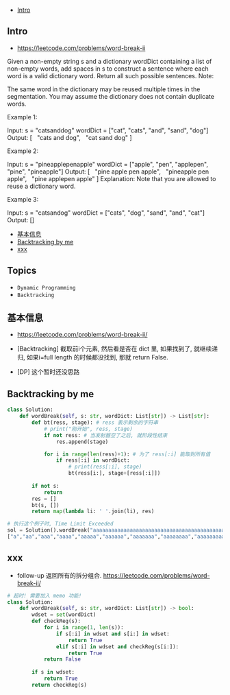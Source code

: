 - [Intro](#intro)

## Intro

- https://leetcode.com/problems/word-break-ii

Given a non-empty string s and a dictionary wordDict containing a list of non-empty words, add spaces in s to construct a sentence where each word is a valid dictionary word. Return all such possible sentences.
Note:

The same word in the dictionary may be reused multiple times in the segmentation.
You may assume the dictionary does not contain duplicate words.

Example 1:

Input:
s = "catsanddog"
wordDict = ["cat", "cats", "and", "sand", "dog"]
Output:
[
  "cats and dog",
  "cat sand dog"
]

Example 2:

Input:
s = "pineapplepenapple"
wordDict = ["apple", "pen", "applepen", "pine", "pineapple"]
Output:
[
  "pine apple pen apple",
  "pineapple pen apple",
  "pine applepen apple"
]
Explanation: Note that you are allowed to reuse a dictionary word.

Example 3:

Input:
s = "catsandog"
wordDict = ["cats", "dog", "sand", "and", "cat"]
Output:
[]
- [基本信息](#%e5%9f%ba%e6%9c%ac%e4%bf%a1%e6%81%af)
- [Backtracking by me](#backtracking-by-me)
- [xxx](#xxx)




## Topics

- `Dynamic Programming`
- `Backtracking`


## 基本信息

- https://leetcode.com/problems/word-break-ii/

- [Backtracking] 截取前i个元素, 然后看是否在 dict 里, 如果找到了, 就继续递归, 如果i=full length 的时候都没找到, 那就 return False.
- [DP] 这个暂时还没思路



## Backtracking by me



```py
class Solution:
    def wordBreak(self, s: str, wordDict: List[str]) -> List[str]:
        def bt(ress, stage): # ress 表示剩余的字符串
            # print("刚开始", ress, stage)
            if not ress: # 当发射器空了之后, 就阶段性结束
                res.append(stage)

            for i in range(len(ress)+1): # 为了 ress[:i] 能取到所有值
                if ress[:i] in wordDict:
                    # print(ress[:i], stage)
                    bt(ress[i:], stage+[ress[:i]])
        
        if not s:
            return
        res = []
        bt(s, [])
        return map(lambda li: ' '.join(li), res)

# 执行这个例子时, Time Limit Exceeded
sol = Solution().wordBreak("aaaaaaaaaaaaaaaaaaaaaaaaaaaaaaaaaaaaaaaaaaaaaaaaaaaaaaaaaaaaaaaaaaaaaaaaaaabaaaaaaaaaaaaaaaaaaaaaaaaaaaaaaaaaaaaaaaaaaaaaaaaaaaaaaaaaaaaaaaaaaaaaaaaaaa", 
["a","aa","aaa","aaaa","aaaaa","aaaaaa","aaaaaaa","aaaaaaaa","aaaaaaaaa","aaaaaaaaaa"])
```


## xxx



- follow-up 返回所有的拆分组合. https://leetcode.com/problems/word-break-ii/

```py
# 超时! 需要加入 memo 功能!
class Solution:
    def wordBreak(self, s: str, wordDict: List[str]) -> bool:
        wdset = set(wordDict)
        def checkReg(s):
            for i in range(1, len(s)):
                if s[:i] in wdset and s[i:] in wdset:
                    return True
                elif s[:i] in wdset and checkReg(s[i:]):
                    return True
            return False
        
        if s in wdset:
            return True
        return checkReg(s)
```

